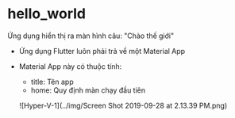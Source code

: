# hello_world

Ứng dụng hiển thị ra màn hình câu: "Chào thế giới"

- Ứng dụng Flutter luôn phải trả về một Material App
- Material App này có thuộc tính:
    - title: Tên app
    - home: Quy định màn chạy đầu tiên

    ![Hyper-V-1](../img/Screen Shot 2019-09-28 at 2.13.39 PM.png)